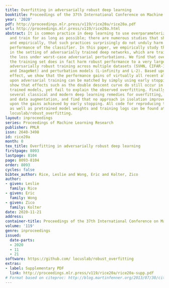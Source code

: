```yaml
---
title: Overfitting in adversarially robust deep learning
booktitle: Proceedings of the 37th International Conference on Machine Learning
year: '2020'
pdf: http://proceedings.mlr.press/v119/rice20a/rice20a.pdf
url: http://proceedings.mlr.press/v119/rice20a.html
abstract: It is common practice in deep learning to use overparameterized networks
  and train for as long as possible; there are numerous studies that show, both theoretically
  and empirically, that such practices surprisingly do not unduly harm the generalization
  performance of the classifier. In this paper, we empirically study this phenomenon
  in the setting of adversarially trained deep networks, which are trained to minimize
  the loss under worst-case adversarial perturbations. We find that overfitting to
  the training set does in fact harm robust performance to a very large degree in
  adversarially robust training across multiple datasets (SVHN, CIFAR-10, CIFAR-100,
  and ImageNet) and perturbation models (L-infinity and L-2). Based upon this observed
  effect, we show that the performance gains of virtually all recent algorithmic improvements
  upon adversarial training can be matched by simply using early stopping. We also
  show that effects such as the double descent curve do still occur in adversarially
  trained models, yet fail to explain the observed overfitting. Finally, we study
  several classical and modern deep learning remedies for overfitting, including regularization
  and data augmentation, and find that no approach in isolation improves significantly
  upon the gains achieved by early stopping. All code for reproducing the experiments
  as well as pretrained model weights and training logs can be found at https://github.com/
  locuslab/robust_overfitting.
layout: inproceedings
series: Proceedings of Machine Learning Research
publisher: PMLR
issn: 2640-3498
id: rice20a
month: 0
tex_title: Overfitting in adversarially robust deep learning
firstpage: 8093
lastpage: 8104
page: 8093-8104
order: 8093
cycles: false
bibtex_author: Rice, Leslie and Wong, Eric and Kolter, Zico
author:
- given: Leslie
  family: Rice
- given: Eric
  family: Wong
- given: Zico
  family: Kolter
date: 2020-11-21
address: 
container-title: Proceedings of the 37th International Conference on Machine Learning
volume: '119'
genre: inproceedings
issued:
  date-parts:
  - 2020
  - 11
  - 21
software: https://github.com/ locuslab/robust_overfitting
extras:
- label: Supplementary PDF
  link: http://proceedings.mlr.press/v119/rice20a/rice20a-supp.pdf
# Format based on citeproc: http://blog.martinfenner.org/2013/07/30/citeproc-yaml-for-bibliographies/
---
```

